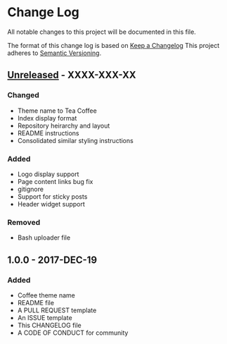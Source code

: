 # Change Log
All notable changes to this project will be documented in this file.

The format of this change log is based on [Keep a Changelog](http://keepachangelog.com/)
This project adheres to [Semantic Versioning](http://semver.org/).


## [Unreleased] - XXXX-XXX-XX
### Changed
- Theme name to Tea Coffee
- Index display format
- Repository heirarchy and layout
- README instructions
- Consolidated similar styling instructions

### Added
- Logo display support
- Page content links bug fix
- gitignore
- Support for sticky posts
- Header widget support

### Removed
- Bash uploader file 


## 1.0.0 - 2017-DEC-19
### Added
- Coffee theme name
- README file
- A PULL REQUEST template
- An ISSUE template
- This CHANGELOG file
- A CODE OF CONDUCT for community

[Unreleased]: https://github.com/technovus-sfu/technovus-theme/compare/HEAD...HEAD